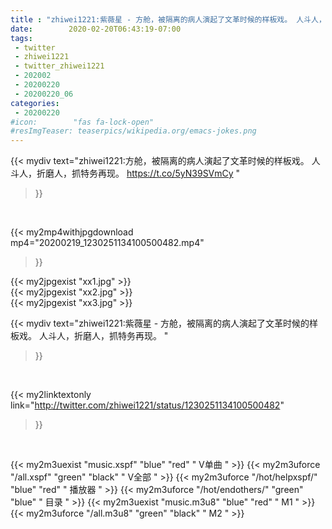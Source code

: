 ```yaml
---
title : "zhiwei1221:紫薇星 - 方舱，被隔离的病人演起了文革时候的样板戏。 人斗人，折磨人，抓特务再现。 "
date:        2020-02-20T06:43:19-07:00
tags:
 - twitter
 - zhiwei1221
 - twitter_zhiwei1221
 - 202002
 - 20200220
 - 20200220_06
categories:
 - 20200220
#icon:        "fas fa-lock-open"
#resImgTeaser: teaserpics/wikipedia.org/emacs-jokes.png
---
```


{{< mydiv text="zhiwei1221:方舱，被隔离的病人演起了文革时候的样板戏。 人斗人，折磨人，抓特务再现。 https://t.co/5yN39SVmCy "
>}}
<br>


{{< my2mp4withjpgdownload mp4="20200219_1230251134100500482.mp4"
>}}

{{< my2jpgexist "xx1.jpg" >}}<br>
{{< my2jpgexist "xx2.jpg" >}}<br>
{{< my2jpgexist "xx3.jpg" >}}<br>



{{< mydiv text="zhiwei1221:紫薇星 - 方舱，被隔离的病人演起了文革时候的样板戏。 人斗人，折磨人，抓特务再现。 "
>}}
<br>

{{< my2linktextonly link="http://twitter.com/zhiwei1221/status/1230251134100500482"
>}}


<br>

{{< my2m3uexist "music.xspf"        "blue"   "red"    " V单曲 " >}} {{< my2m3uforce "/all.xspf"         "green"  "black"  " V全部 " >}} {{< my2m3uforce "/hot/helpxspf/"    "blue"   "red"    " 播放器 " >}} {{< my2m3uforce "/hot/endothers/"   "green"  "blue"   " 目录 " >}} {{< my2m3uexist "music.m3u8"        "blue"   "red"    " M1 " >}} {{< my2m3uforce "/all.m3u8"         "green"  "black"  " M2 " >}} 
